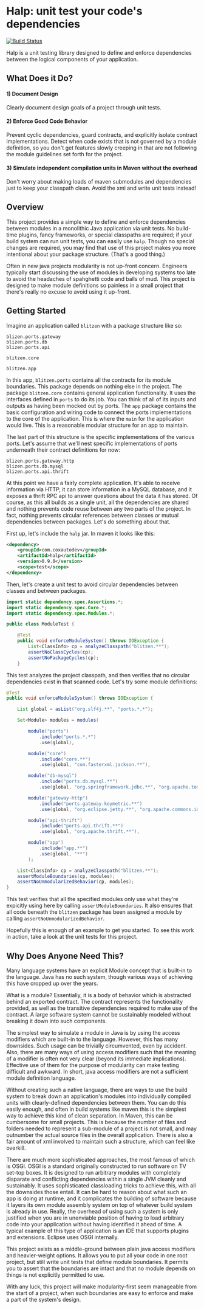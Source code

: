 Halp: unit test your code's dependencies
========================================

[![Build Status](https://travis-ci.org/Cox-Automotive/halp.svg?branch=master)](https://travis-ci.org/Cox-Automotive/halp)

Halp is a unit testing library designed to define and enforce dependencies
between the logical components of your application. 

What Does it Do?
----------------

#### 1) Document Design

Clearly document design goals of a project through unit tests.

#### 2) Enforce Good Code Behavior

Prevent cyclic dependencies, guard contracts, and explicitly isolate contract
implementations. Detect when code exists that is not governed by a module
definition, so you don't get features slowly creeping in that are not following
the module guidelines set forth for the project.

#### 3) Simulate independent compilation units in Maven without the overhead

Don't worry about making loads of maven submodules and dependencies just to
keep your classpath clean. Avoid the xml and write unit tests instead!

Overview
--------

This project provides a simple way to define and enforce dependencies between
modules in a monolithic Java application via unit tests.  No build-time
plugins, fancy frameworks, or special classpaths are required; if your build
system can run unit tests, you can easily use `halp`. Though no
special changes are required, you may find that use of this project makes you
more intentional about your package structure. (That's a good thing.)

Often in new java projects modularity is not up-front concern. Engineers
typically start discussing the use of modules in developing systems too
late to avoid the headaches of spahghetti code and balls of mud. This
project is designed to make module definitions so painless in a small
project that there's really no excuse to avoid using it up-front.

Getting Started
---------------

Imagine an application called `blitzen` with a package structure like so:

```
blizen.ports.gateway
blizen.ports.db
blizen.ports.api

blitzen.core

blitzen.app
```

In this app, `blitzen.ports` contains all the contracts for its module
boundaries. This package depends on nothing else in the project.  The package
`blitzen.core` contains general application functionality. It uses the
interfaces defined in `ports` to do its job. You can think of all of its inputs
and outputs as having been mocked out by ports. The `app` package contains the
basic configuration and wiring code to connect the ports implementations to the
core of the application. This is where the `main` for the application would
live.  This is a reasonable modular structure for an app to maintain.

The last part of this structure is the specific implementations of the various
ports. Let's assume that we'll nest specific implementations of ports underneath
their contract definitions for now:

```
blizen.ports.gateway.http
blizen.ports.db.mysql
blizen.ports.api.thrift
```

At this point we have a fairly complete application. It's able to receive
information via HTTP, it can store information in a MySQL database, and it
exposes a thrift RPC api to answer questions about the data it has stored. Of
course, as this all builds as a single unit, all the dependencies are shared
and nothing prevents code reuse between any two parts of the project. In fact,
nothing prevents circular references between classes or mutual dependencies
between packages. Let's do something about that.

First up, let's include the `halp` jar. In maven it looks like this:

```xml
<dependency>
    <groupId>com.coxautodev</groupId>
    <artifactId>halp</artifactId>
    <version>0.9.0</version>
    <scope>test</scope>
</dependency>
```

Then, let's create a unit test to avoid circular dependencies between classes
and between packages.

```java
import static dependency.spec.Assertions.*;
import static dependency.spec.Core.*;
import static dependency.spec.Modules.*;

public class ModuleTest {

    @Test
    public void enforceModuleSystem() throws IOException {
        List<ClassInfo> cp = analyzeClasspath("blitzen.**");
        assertNoClassCycles(cp);
        assertNoPackageCycles(cp);
    }
```

This test analyzes the project classpath, and then verifies that no circular
dependencies exist in that scanned code. Let's try some module definitions:

```java
@Test
public void enforceModuleSystem() throws IOException {

    List global = asList("org.slf4j.**", "ports.*.*");

    Set<Module> modules = modules(

        module("ports")
            .include("ports.*.*")
            .use(global),

        module("core")
            .include("core.**")
            .use(global, "com.fasterxml.jackson.**"),

        module("db-mysql")
            .include("ports.db.mysql.**")
            .use(global, "org.springframework.jdbc.**", "org.apache.tomcat.jdbc.**"),

        module("gateway-http")
            .include("ports.gateway.keymetric.**")
            .use(global, "org.eclipse.jetty.**", "org.apache.commons.io.**"),

        module("api-thrift")
            .include("ports.api.thrift.**")
            .use(global, "org.apache.thrift.**"),

        module("app")
            .include("app.**")
            .use(global, "**")
        );

    List<ClassInfo> cp = analyzeClasspath("blitzen.**");
    assertModuleBoundaries(cp, modules);
    assertNoUnmodularizedBehavior(cp, modules);
}
```

This test verifies that all the specified modules only use what they're
expicitly using here by calling `assertModuleBoundaries`. It also ensures that
all code beneath the `blitzen` package has been assigned a module by calling
`assertNoUnmodularizedBehavior`.

Hopefully this is enough of an example to get you started. To see this work
in action, take a look at the unit tests for this project.


Why Does Anyone Need This?
--------------------------

Many language systems have an explicit Module concept that is built-in to the
language.  Java has no such system, though various ways of achieving this have
cropped up over the years.  

What is a module? Essentially, it is a body of behavior which is abstracted
behind an exported contract. The contract represents the functionality
provided, as well as the transitive dependencies required to make use of the
contract. A large software system cannot be sustainably modeled without
breaking it down into such components.

The simplest way to simulate a module in Java is by using the access modifiers
which are built-in to the language. However, this has many downsides. Such
usage can be trivially circumvented, even by accident. Also, there are many
ways of using access modifiers such that the meaning of a modifier is often not
very clear (beyond its immediate implications). Effective use of them for
the purpose of modularity can make testing difficult and awkward.  In short,
java access modifiers are not a sufficient module definition language.

Without creating such a native language, there are ways to use the build system
to break down an application's modules into individually compiled units with
clearly-defined dependencies between them. You can do this easily enough, and
often in build systems like maven this is the simplest way to achieve this kind
of clean separation. In Maven, this can be cumbersome for small projects. This
is because the number of files and folders needed to represent a sub-module of
a project is not small, and may outnumber the actual source files in the
overall application. There is also a fair amount of xml involved to maintain
such a structure, which can feel like overkill.

There are much more sophisticated approaches, the most famous of which is OSGI.
OSGI is a standard originally constructed to run software on TV set-top boxes.
It is designed to run arbitrary modules with completely disparate and conflicting
dependencies within a single JVM cleanly and sustainably. It uses sophisticated
classloading tricks to achieve this, with all the downsides those entail. It can
be hard to reason about what such an app is doing at runtime, and it complicates
the building of software because it layers its own module assembly system on top
of whatever build system is already in use. Really, the overhead of using such
a system is only justified when you are in unenviable position of having to load
arbitrary code into your application without having identified it ahead of time.
A typical example of this type of application is an IDE that supports plugins and 
extensions. Eclipse uses OSGI internally.

This project exists as a middle-ground between plain java access modifiers and
heavier-weight options. It allows you to put all your code in one root project,
but still write unit tests that define module boundaries. It permits you to
assert that the boundaries are intact and that no module depends on things is
not explicitly permitted to use.

With any luck, this project will make modularity-first seem manageable from
the start of a project, when such boundaries are easy to enforce and make a
part of the system's design.
